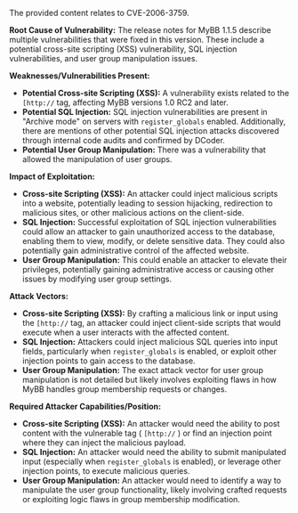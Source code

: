 The provided content relates to CVE-2006-3759.

**Root Cause of Vulnerability:**
The release notes for MyBB 1.1.5 describe multiple vulnerabilities that were fixed in this version. These include a potential cross-site scripting (XSS) vulnerability, SQL injection vulnerabilities, and user group manipulation issues.

**Weaknesses/Vulnerabilities Present:**
*   **Potential Cross-site Scripting (XSS):** A vulnerability exists related to the `[http://` tag, affecting MyBB versions 1.0 RC2 and later.
*   **Potential SQL Injection:** SQL injection vulnerabilities are present in "Archive mode" on servers with `register_globals` enabled. Additionally, there are mentions of other potential SQL injection attacks discovered through internal code audits and confirmed by DCoder.
*   **Potential User Group Manipulation:** There was a vulnerability that allowed the manipulation of user groups.

**Impact of Exploitation:**
*   **Cross-site Scripting (XSS):** An attacker could inject malicious scripts into a website, potentially leading to session hijacking, redirection to malicious sites, or other malicious actions on the client-side.
*   **SQL Injection:** Successful exploitation of SQL injection vulnerabilities could allow an attacker to gain unauthorized access to the database, enabling them to view, modify, or delete sensitive data. They could also potentially gain administrative control of the affected website.
*   **User Group Manipulation:** This could enable an attacker to elevate their privileges, potentially gaining administrative access or causing other issues by modifying user group settings.

**Attack Vectors:**
*   **Cross-site Scripting (XSS):** By crafting a malicious link or input using the  `[http://` tag, an attacker could inject client-side scripts that would execute when a user interacts with the affected content.
*   **SQL Injection:** Attackers could inject malicious SQL queries into input fields, particularly when `register_globals` is enabled, or exploit other injection points to gain access to the database.
*   **User Group Manipulation:**  The exact attack vector for user group manipulation is not detailed but likely involves exploiting flaws in how MyBB handles group membership requests or changes.

**Required Attacker Capabilities/Position:**
*   **Cross-site Scripting (XSS):** An attacker would need the ability to post content with the vulnerable tag ( `[http://` ) or find an injection point where they can inject the malicious payload.
*   **SQL Injection:** An attacker would need the ability to submit manipulated input (especially when `register_globals` is enabled), or leverage other injection points, to execute malicious queries.
*  **User Group Manipulation:** An attacker would need to identify a way to manipulate the user group functionality, likely involving crafted requests or exploiting logic flaws in group membership modification.